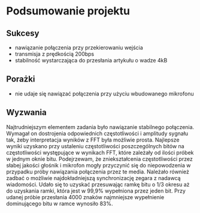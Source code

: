 Podsumowanie projektu
=====================

Sukcesy
-------
* nawiązanie połączenia przy przekierowaniu wejścia
* transmisja z prędkością 200bps 
* stabilność wystarczająca do przesłania artykułu o wadze 4kB

Porażki
-------
* nie udaje się nawiązać połączenia przy użyciu wbudowanego mikrofonu

Wyzwania
--------
Najtrudniejszym elementem zadania było nawiązanie stabilnego połączenia.
Wymagał on dostrojenia odpowiednich częstotliwości i amplitudy sygnału tak,
żeby interpretacja wyników z FFT była możliwie prosta. Najlepsze wyniki
uzyskano przy ustaleniu częstotliwości poszczególnych bitów na częstotliwości
występujące w wynikach FFT, które zależały od ilości próbek w jednym oknie
bitu. Podejrzewam, że zniekształcenia częstotliwości przez słabej jakości
głośnik i mikrofon mogły przyczynić się do niepowodzenia w przypadku próby
nawiązania połączenia przez te media.
Należało również zadbać o możliwie najdokładniejszą synchronizację zegara z
nadawcą wiadomości. Udało się to uzyskać przesuwając ramkę bitu o 1/3 okresu
aż do uzyskania ramki, która jest w 99,9% wypełniona przez jeden bit. Przy
udanej próbie przesłania 4000 znaków najmniejsze wypełnienie dominującego
bitu w ramce wynosiło 83%.
